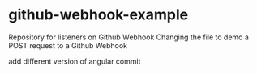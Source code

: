 # github-webhook-example
Repository for listeners on Github Webhook
Changing the file to demo a POST request to a Github Webhook

add different version of angular commit
